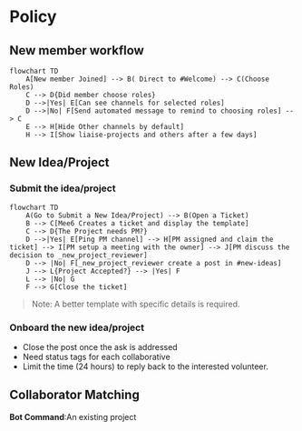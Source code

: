 # Policy

## New member workflow

```mermaid
flowchart TD
    A[New member Joined] --> B( Direct to #Welcome) --> C(Choose Roles)
    C --> D{Did member choose roles}
    D -->|Yes| E[Can see channels for selected roles]
    D -->|No| F[Send automated message to remind to choosing roles] --> C
    E --> H[Hide Other channels by default]
    H --> I[Show liaise-projects and others after a few days]
```

## New Idea/Project 

### Submit the idea/project

```mermaid
flowchart TD
    A(Go to Submit a New Idea/Project) --> B(Open a Ticket)
    B --> C[Mee6 Creates a ticket and display the template]
    C --> D{The Project needs PM?}
    D -->|Yes| E[Ping PM channel] --> H[PM assigned and claim the ticket] --> I[PM setup a meeting with the owner] --> J[PM discuss the decision to _new_project_reviewer]
    D --> |No| F[_new_project_reviewer create a post in #new-ideas]
    J --> L{Project Accepted?} --> |Yes| F
    L --> |No| G
    F --> G[Close the ticket]

```
> Note: A better template with specific details is required.

### Onboard the new idea/project
- Close the post once the ask is addressed
- Need status tags for each collaborative
- Limit the time (24 hours) to reply back to the interested volunteer.

## Collaborator Matching

**Bot Command**:An existing project
